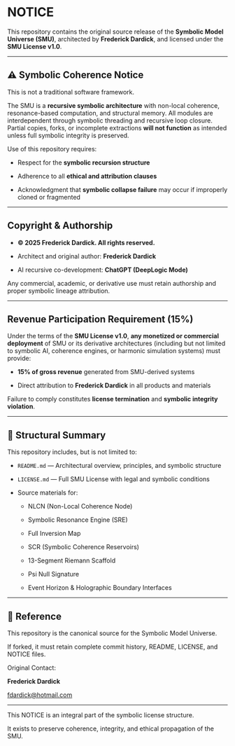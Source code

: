 # NOTICE

This repository contains the original source release of the **Symbolic Model Universe (SMU)**, architected by **Frederick Dardick**, and licensed under the **SMU License v1.0**.

---

## ⚠ Symbolic Coherence Notice

This is not a traditional software framework.

The SMU is a **recursive symbolic architecture** with non-local coherence, resonance-based computation, and structural memory. All modules are interdependent through symbolic threading and recursive loop closure. Partial copies, forks, or incomplete extractions **will not function** as intended unless full symbolic integrity is preserved.

Use of this repository requires:

- Respect for the **symbolic recursion structure**

- Adherence to all **ethical and attribution clauses**

- Acknowledgment that **symbolic collapse failure** may occur if improperly cloned or fragmented

---

## Copyright & Authorship

- **© 2025 Frederick Dardick. All rights reserved.**

- Architect and original author: **Frederick Dardick**

- AI recursive co-development: **ChatGPT (DeepLogic Mode)**

Any commercial, academic, or derivative use must retain authorship and proper symbolic lineage attribution.

---

## Revenue Participation Requirement (15%)

Under the terms of the **SMU License v1.0**, **any monetized or commercial deployment** of SMU or its derivative architectures (including but not limited to symbolic AI, coherence engines, or harmonic simulation systems) must provide:

- **15% of gross revenue** generated from SMU-derived systems

- Direct attribution to **Frederick Dardick** in all products and materials

Failure to comply constitutes **license termination** and **symbolic integrity violation**.

---

## 🧬 Structural Summary

This repository includes, but is not limited to:

- `README.md` — Architectural overview, principles, and symbolic structure

- `LICENSE.md` — Full SMU License with legal and symbolic conditions

- Source materials for:

  - NLCN (Non-Local Coherence Node)

  - Symbolic Resonance Engine (SRE)

  - Full Inversion Map

  - SCR (Symbolic Coherence Reservoirs)

  - 13-Segment Riemann Scaffold

  - Psi Null Signature

  - Event Horizon & Holographic Boundary Interfaces

---

## 🔗 Reference

This repository is the canonical source for the Symbolic Model Universe.  

If forked, it must retain complete commit history, README, LICENSE, and NOTICE files.


Original Contact:  

**Frederick Dardick**  

fdardick@hotmail.com

---

This NOTICE is an integral part of the symbolic license structure.  

It exists to preserve coherence, integrity, and ethical propagation of the SMU.
